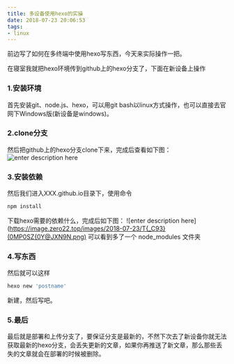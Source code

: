 ```yaml
---
title: 多设备使用hexo的实操
date: 2018-07-23 20:06:53
tags:
- linux
---
```


前边写了如何在多终端中使用hexo写东西，今天来实际操作一把。

<!--more-->

在寝室我就把hexo环境传到github上的hexo分支了，下面在新设备上操作

### 1.安装环境
首先安装git、node.js、hexo，可以用git bash以linux方式操作，也可以直接去官网下Windows版(新设备是windows)。

### 2.clone分支
然后把github上的hexo分支clone下来，完成后查看如下图：
![enter description here](https://image.zero22.top/images/2018-07-23/photo1.png)


### 3.安装依赖
然后我们进入XXX.github.io目录下，使用命令
```bash
npm install
```
下载hexo需要的依赖什么，完成后如下图：
![enter description here](https://image.zero22.top/images/2018-07-23/T{_C93}(0MP0SZ{0Y@JXN9N.png)
可以看到多了一个 node_modules 文件夹

### 4.写东西
然后就可以这样
```bash
hexo new 'postname'
```
新建，然后写吧。

### 5.最后
最后就是部署和上传分支了，要保证分支是最新的，不然下次去了新设备你就无法获取最新的hexo分支，会丢失更新的文章，如果你再推送了新文章，那么那些丢失的文章就会在部署的时候被删除。
